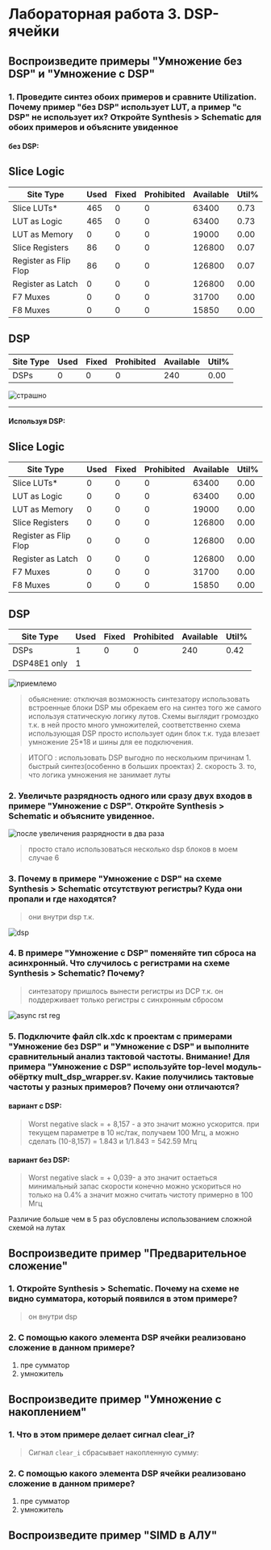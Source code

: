 # Лабораторная работа 3. DSP-ячейки


## Воспроизведите примеры "Умножение без DSP" и "Умножение с DSP"

### 1.  Проведите синтез обоих примеров и сравните Utilization. Почему пример "без DSP" использует LUT, а пример "с DSP" не использует их? Откройте Synthesis > Schematic для обоих примеров и объясните увиденное


#### без DSP:


Slice Logic
--------------

|        Site Type        | Used | Fixed | Prohibited | Available | Util% |
|-------------------------|------|-------|------------|-----------|-------|
| Slice LUTs*             |  465 |     0 |          0 |     63400 |  0.73 |
|   LUT as Logic          |  465 |     0 |          0 |     63400 |  0.73 |
|   LUT as Memory         |    0 |     0 |          0 |     19000 |  0.00 |
| Slice Registers         |   86 |     0 |          0 |    126800 |  0.07 |
|   Register as Flip Flop |   86 |     0 |          0 |    126800 |  0.07 |
|   Register as Latch     |    0 |     0 |          0 |    126800 |  0.00 |
| F7 Muxes                |    0 |     0 |          0 |     31700 |  0.00 |
| F8 Muxes                |    0 |     0 |          0 |     15850 |  0.00 |


DSP
------

| Site Type | Used | Fixed | Prohibited | Available | Util% |
|-----------|------|-------|------------|-----------|-------|
| DSPs      |    0 |     0 |          0 |       240 |  0.00 |


![страшно](../../pic/DSP/no_dsp.png)

------------
#### Используя DSP:


 Slice Logic
--------------


|        Site Type        | Used | Fixed | Prohibited | Available | Util% |
|-------------------------|------|-------|------------|-----------|-------|
| Slice LUTs*             |    0 |     0 |          0 |     63400 |  0.00 |
|   LUT as Logic          |    0 |     0 |          0 |     63400 |  0.00 |
|   LUT as Memory         |    0 |     0 |          0 |     19000 |  0.00 |
| Slice Registers         |    0 |     0 |          0 |    126800 |  0.00 |
|   Register as Flip Flop |    0 |     0 |          0 |    126800 |  0.00 |
|   Register as Latch     |    0 |     0 |          0 |    126800 |  0.00 |
| F7 Muxes                |    0 |     0 |          0 |     31700 |  0.00 |
| F8 Muxes                |    0 |     0 |          0 |     15850 |  0.00 |


 DSP
------

|    Site Type   | Used | Fixed | Prohibited | Available | Util% |
|----------------|------|-------|------------|-----------|-------|
| DSPs           |    1 |     0 |          0 |       240 |  0.42 |
|   DSP48E1 only |    1 |       |            |           |       |


![приемлемо](../../pic/DSP/dsp_mull.png)

> обьяснение: отключая возможность синтезатору использовать встроенные блоки DSP мы обрекаем его на синтез того же самого используя статическую логику лутов. Схемы выглядит громоздко т.к. в ней просто много умножителей, соответственно схема использующая DSP просто использует один блок т.к. туда влезает умножение 25*18 и шины для ее подключения.

> ИТОГО : использовать DSP выгодно по нескольким причинам 1. быстрый синтез(особенно в больших проектах) 2. скорость 3. то, что логика умножения не занимает луты

### 2. Увеличьте разрядность одного или сразу двух входов в примере "Умножение с DSP". Откройте Synthesis > Schematic и объясните увиденное.


![после увеличения разрядности в два раза](../../pic/DSP/up_bitnes.png)

> просто стало использоваться несколько dsp блоков в моем случае 6


### 3. Почему в примере "Умножение с DSP" на схеме Synthesis > Schematic отсутствуют регистры? Куда они пропали и где находятся?

> они внутри dsp т.к.

![dsp](../../pic/DSP/dsp_sch.png)

### 4. В примере "Умножение с DSP" поменяйте тип сброса на асинхронный. Что случилось с регистрами на схеме Synthesis > Schematic? Почему?

> синтезатору пришлось вынести регистры из DCP т.к. он поддерживает только регистры с синхронным сбросом


![async rst reg](../../pic/DSP/DSP_async_reg.png)

### 5. Подключите файл clk.xdc к проектам с примерами "Умножение без DSP" и "Умножение с DSP" и выполните сравнительный анализ тактовой частоты. Внимание! Для примера "Умножение с DSP" используйте top-level модуль-обёртку mult_dsp_wrapper.sv. Какие получились тактовые частоты у разных примеров? Почему они отличаются?


#### вариант с DSP:

> Worst negative slack = + 8,157 - а это значит можно ускорится. при текущем параметре в 10 нс/так, получаем 100 Мгц, а можно сделать (10-8,157) = 1.843 и 1/1.843 = 542.59 Мгц


#### вариант без DSP:

> Worst negative slack = + 0,039- а это значит остаеться минимальный запас скорости конечно можно ускориться но только на 0.4% а значит можно считать чистоту примерно в 100 Мгц


Различие больше чем в 5 раз обусловлены использованием сложной схемой на лутах

## Воспроизведите пример "Предварительное сложение"

### 1. Откройте Synthesis > Schematic. Почему на схеме не видно сумматора, который появился в этом примере?


> он внутри dsp

### 2. С помощью какого элемента DSP ячейки реализовано сложение в данном примере?

1. пре сумматор
2. умножитель


## Воспроизведите пример "Умножение с накоплением"


### 1.  Что в этом примере делает сигнал clear_i?

>Сигнал `clear_i` сбрасывает накопленную сумму:


### 2. С помощью какого элемента DSP ячейки реализовано сложение в данном примере?

1. пре сумматор
2. умножитель

## Воспроизведите пример "SIMD в АЛУ"
